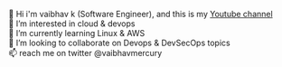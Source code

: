👋 Hi i'm vaibhav k (Software Engineer), and this is my [Youtube channel](https://www.youtube.com/@vaibhavk1418) <br>
👀 I’m interested in cloud & devops <br>
🌱 I’m currently learning Linux & AWS <br>
💞️ I’m looking to collaborate on Devops & DevSecOps topics <br>
📫 reach me on twitter @vaibhavmercury <br>
